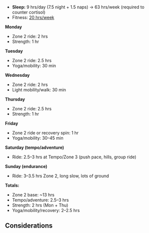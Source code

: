 - **Sleep:** 9 hrs/day (7.5 night + 1.5 naps) → 63 hrs/week  (required to counter cortisol)
- Fitness: [20 hrs/week]("Why%2020%20hours%20per%20week%20on%20fitness?".md)

**Monday**  
- Zone 2 ride: 2 hrs  
- Strength: 1 hr  

**Tuesday**  
- Zone 2 ride: 2.5 hrs  
- Yoga/mobility: 30 min  

**Wednesday**  
- Zone 2 ride: 2 hrs  
- Light mobility/walk: 30 min  

**Thursday**  
- Zone 2 ride: 2.5 hrs  
- Strength: 1 hr  

**Friday**  
- Zone 2 ride or recovery spin: 1 hr  
- Yoga/mobility: 30–45 min  

**Saturday (tempo/adventure)**  
- Ride: 2.5–3 hrs at Tempo/Zone 3 (push pace, hills, group ride)  

**Sunday (endurance)**  
- Ride: 3–3.5 hrs Zone 2, long slow, lots of ground  

**Totals:**  
- Zone 2 base: ~13 hrs  
- Tempo/adventure: 2.5–3 hrs  
- Strength: 2 hrs (Mon + Thu)  
- Yoga/mobility/recovery: 2–2.5 hrs

## Considerations

